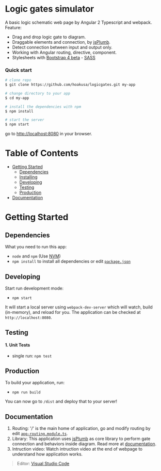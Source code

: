 # Logic gates simulator

A basic logic schematic web page by Angular 2 Typescript and webpack.
Feature:
* Drag and drop logic gate to diagram.
* Draggable elements and connection, by [jsPlumb](https://github.com/jsplumb/jsPlumb).
* Detect connection between input and output only.
* Working with Angular routing, directive, component.
* Stylesheets with [Bootstrap 4 beta](https://getbootstrap.com/docs/4.0/getting-started/introduction/) - [SASS](http://sass-lang.com/)

### Quick start

```bash
# clone repo
$ git clone https://github.com/hoakusa/logicgates.git my-app

# change directory to your app
$ cd my-app

# install the dependencies with npm
$ npm install

# start the server
$ npm start
```
go to [http://localhost:8080](http://localhost:8080) in your browser.


# Table of Contents

* [Getting Started](#getting-started)
    * [Dependencies](#dependencies)
    * [Installing](#installing)
    * [Developing](#developing)
    * [Testing](#testing)
    * [Production](#production)
* [Documentation](#documentation)

# Getting Started

## Dependencies

What you need to run this app:
* `node` and `npm` (Use [NVM](https://github.com/creationix/nvm))
* `npm install` to install all dependencies or edit [`package.json`](/package.json)

## Developing

Start run development mode:

* `npm start`

It will start a local server using `webpack-dev-server` which will watch, build (in-memory), and reload for you. The application can be checked at `http://localhost:8080`.

## Testing

#### 1. Unit Tests

* single run: `npm test`

## Production

To build your application, run:

* `npm run build`

You can now go to `/dist` and deploy that to your server!

## Documentation

1. Routing:
'/' is the main home of application, go and modify routing by edit [`app-routing.module.ts`](/src/app/app-routing.module.ts).
2. Library:
This application uses [jsPlumb](https://github.com/jsplumb/jsPlumb) as core library to perform gate connection and behaviors inside diagram. Read more at [documentation](https://jsplumbtoolkit.com/community/doc/home.html).
3. Intruction video:
Watch intruction video at the end of webpage to understand how application works.

> Editor: [Visual Studio Code](https://code.visualstudio.com/) 